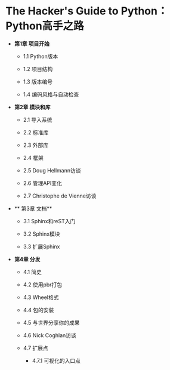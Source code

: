 # The Hacker's Guide to Python：Python高手之路

* **第1章 项目开始**

    * 1.1 Python版本

    * 1.2 项目结构

    * 1.3 版本编号

    * 1.4 编码风格与自动检查


* **第2章 模块和库**

    * 2.1 导入系统

    * 2.2 标准库

    * 2.3 外部库

    * 2.4 框架

    * 2.5 Doug Hellmann访谈

    * 2.6 管理API变化

    * 2.7 Christophe de Vienne访谈


* ** 第3章 文档**

    * 3.1 Sphinx和reST入门

    * 3.2 Sphinx模块

    * 3.3 扩展Sphinx


* **第4章 分发**

    * 4.1 简史

    * 4.2 使用pbr打包

    * 4.3 Wheel格式

    * 4.4 包的安装

    * 4.5 与世界分享你的成果

    * 4.6 Nick Coghlan访谈

    * 4.7 扩展点
        * 4.7.1 可视化的入口点





